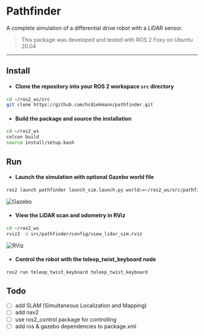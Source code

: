 # Pathfinder
A complete simulation of a differential drive robot with a LiDAR sensor.

> This package was developed and tested with ROS 2 Foxy on Ubuntu 20.04

___

## **Install**

- #### Clone the repository into your ROS 2 workspace `src`  directory
```bash
cd ~/ros2_ws/src 
git clone https://github.com/hcdiekmann/pathfinder.git
```

- #### Build the package and source the installation
```bash
cd ~/ros2_ws
colcon build
source install/setup.bash
```

## **Run**

- #### Launch the simulation with optional Gazebo world file
```bash
ros2 launch pathfinder launch_sim.launch.py world:=~/ros2_ws/src/pathfinder/worlds/pathfinder_test.world
```
![Gazebo](https://user-images.githubusercontent.com/13176191/218972913-8798d10f-c0d3-446b-a264-7c6902a8248c.png)

- #### View the LiDAR scan and odometry in RViz
```bash
cd ~/ros2_ws
rviz2 -d src/pathfinder/config/view_lidar_sim.rviz                               
```
![RViz](https://user-images.githubusercontent.com/13176191/218973185-7bfe3f7e-ca61-4831-87b1-8b7d29ac0319.png)

- #### Control the robot with the teleop_twist_keyboard node
```bash
ros2 run teleop_twist_keyboard teleop_twist_keyboard
```

## Todo
- [ ] add SLAM (Simultaneous Localization and Mapping)
- [ ] add nav2 
- [ ] use ros2_control package for controlling
- [ ] add ros & gazebo dependencies to package.xml
